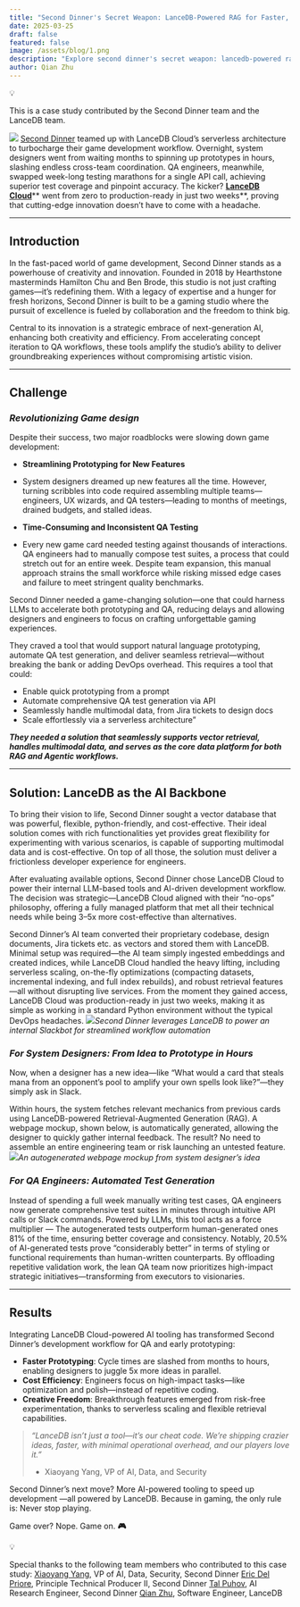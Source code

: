 ```yaml
---
title: "Second Dinner's Secret Weapon: LanceDB-Powered RAG for Faster, Smarter Game Development"
date: 2025-03-25
draft: false
featured: false
image: /assets/blog/1.png
description: "Explore second dinner's secret weapon: lancedb-powered rag for faster, smarter game development with practical insights and expert guidance from the LanceDB team."
author: Qian Zhu
---
```


💡

This is a case study contributed by the Second Dinner team and the LanceDB team. 

![](__GHOST_URL__/content/images/2025/03/Screenshot-2025-03-20-at-10.21.46-PM.png)
[Second Dinner](https://seconddinner.com/) teamed up with LanceDB Cloud’s serverless architecture to turbocharge their game development workflow. Overnight, system designers went from waiting months to spinning up prototypes in hours, slashing endless cross-team coordination. QA engineers, meanwhile, swapped week-long testing marathons for a single API call, achieving superior test coverage and pinpoint accuracy. The kicker? [**LanceDB Cloud**](https://cloud.lancedb.com/)** went from zero to production-ready in just two weeks**, proving that cutting-edge innovation doesn’t have to come with a headache. 

---

## Introduction

In the fast-paced world of game development, Second Dinner stands as a powerhouse of creativity and innovation. Founded in 2018 by Hearthstone masterminds Hamilton Chu and Ben Brode, this studio is not just crafting games—it’s redefining them. With a legacy of expertise and a hunger for fresh horizons, Second Dinner is built to be a gaming studio where the pursuit of excellence is fueled by collaboration and the freedom to think big.

Central to its innovation is a strategic embrace of next-generation AI, enhancing both creativity and efficiency. From accelerating concept iteration to QA workflows, these tools amplify the studio’s ability to deliver groundbreaking experiences without compromising artistic vision.

---

## Challenge

### ***Revolutionizing Game design***

Despite their success, two major roadblocks were slowing down game development:

- **Streamlining Prototyping for New Features**
- System designers dreamed up new features all the time. However, turning scribbles into code required assembling multiple teams—engineers, UX wizards, and QA testers—leading to months of meetings, drained budgets, and stalled ideas.

- **Time-Consuming and Inconsistent QA Testing**
- Every new game card needed testing against thousands of interactions. QA engineers had to manually compose test suites, a process that could stretch out for an entire week. Despite team expansion, this manual approach strains the small workforce while risking missed edge cases and failure to meet stringent quality benchmarks.

Second Dinner needed a game-changing solution—one that could harness LLMs to accelerate both prototyping and QA, reducing delays and allowing designers and engineers to focus on crafting unforgettable gaming experiences. 

They craved a tool that would support natural language prototyping, automate QA test generation, and deliver seamless retrieval—without breaking the bank or adding DevOps overhead. This requires a tool that could: 

- Enable quick prototyping from a prompt
- Automate comprehensive QA test generation via API
- Seamlessly handle multimodal data, from Jira tickets to design docs
- Scale effortlessly via a serverless architecture”

***They needed a solution that seamlessly supports vector retrieval, handles multimodal data, and serves as the core data platform for both RAG and Agentic workflows.***

---

## Solution: LanceDB as the AI Backbone

To bring their vision to life, Second Dinner sought a vector database that was powerful, flexible, python-friendly, and cost-effective. Their ideal solution comes with rich functionalities yet provides great flexibility for experimenting with various scenarios, is capable of supporting multimodal data and is cost-effective. On top of all those, the solution must deliver a frictionless developer experience for engineers.

After evaluating available options, Second Dinner chose LanceDB Cloud to power their internal LLM-based tools and AI-driven development workflow. The decision was strategic—LanceDB Cloud aligned with their “no-ops” philosophy, offering a fully managed platform that met all their technical needs while being 3–5x more cost-effective than alternatives.

Second Dinner’s AI team converted their proprietary codebase, design documents, Jira tickets etc. as vectors and stored them with LanceDB. Minimal setup was required—the AI team simply ingested embeddings and created indices,  while LanceDB Cloud handled the heavy lifting, including serverless scaling, on-the-fly optimizations (compacting datasets, incremental indexing, and full index rebuilds), and robust retrieval features—all without disrupting live services. From the moment they gained access, LanceDB Cloud was production-ready in just two weeks, making it as simple as working in a standard Python environment without the typical DevOps headaches.
![](https://lh7-rt.googleusercontent.com/docsz/AD_4nXctjDxmLiIn9u0okxvL7DPjStCjkak2oGCw9gCfrYbCwbywT8OIbebJcp9TkgxeyTPIqcYGDmqTNO9ECaIwaTHBPcXJ_lncLtoMu12DUpWx0iJxBg-RLxqHUfx4A2T6Hlg99yegbEur629YXBeiZCI?key=37LNRI9v17TZx1pQx1nUL4nK)*Second Dinner leverages LanceDB to power an internal Slackbot for streamlined workflow automation*
### ***For System Designers: From Idea to Prototype in Hours***

Now, when a designer has a new idea—like “What would a card that steals mana from an opponent’s pool to amplify your own spells look like?”—they simply ask in Slack.

Within hours, the system fetches relevant mechanics from previous cards using LanceDB-powered Retrieval-Augmented Generation (RAG). A webpage mockup, shown below, is automatically generated, allowing the designer to quickly gather internal feedback. The result? No need to assemble an entire engineering team or risk launching an untested feature.
![](https://lh7-rt.googleusercontent.com/docsz/AD_4nXf_-U_HwuaG4kHTk_A_B73PSSEHYfqnv0WopKVUbiVDm5z-3Pqq6zf95daS-vgqkOPL9Esdk6ye30gc7wMTiERZ4HZYLcNpFjuwSFO3MZni3qW-fxPhYp7bzq89oE_varyGD8EwSeR_uapD_HTVvb4?key=37LNRI9v17TZx1pQx1nUL4nK)*An autogenerated webpage mockup from system designer’s idea*
### ***For QA Engineers: Automated Test Generation***

Instead of spending a full week manually writing test cases, QA engineers now generate comprehensive test suites in minutes through intuitive API calls or Slack commands. Powered by LLMs, this tool acts as a force multiplier — The autogenerated tests outperform human-generated ones 81% of the time, ensuring better coverage and consistency. Notably, 20.5% of AI-generated tests prove “considerably better” in terms of styling or functional requirements than human-written counterparts. By offloading repetitive validation work, the lean QA team now prioritizes high-impact strategic initiatives—transforming from executors to visionaries.

---

## Results

Integrating LanceDB Cloud-powered AI tooling has transformed Second Dinner’s development workflow for QA and early prototyping:

- **Faster Prototyping**: Cycle times are slashed from months to hours, enabling designers to juggle 5x more ideas in parallel.
- **Cost Efficiency**: Engineers focus on high-impact tasks—like optimization and polish—instead of repetitive coding.
- **Creative Freedom**: Breakthrough features emerged from risk-free experimentation, thanks to serverless scaling and flexible retrieval capabilities.

> *“LanceDB isn’t just a tool—it’s our cheat code. We’re shipping crazier ideas, faster, with minimal operational overhead, and our players love it.”*
> - Xiaoyang Yang, VP of AI, Data, and Security

Second Dinner’s next move? More AI-powered tooling to speed up development —all powered by LanceDB. Because in gaming, the only rule is: Never stop playing.

Game over? Nope. Game on. **🎮** 

💡

Special thanks to the following team members who contributed to this case study:
[Xiaoyang Yang](https://www.linkedin.com/in/xyyang/), VP of AI, Data, Security, Second Dinner
[Eric Del Priore](https://www.linkedin.com/in/ericdelpriore/), Principle Technical Producer II, Second Dinner 
[Tal Puhov](https://www.linkedin.com/in/tal-puhov/), AI Research Engineer, Second Dinner
[Qian Zhu](https://www.linkedin.com/in/qianzhu56/), Software Engineer, LanceDB
